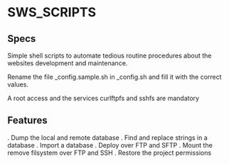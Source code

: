 # SWS_SCRIPTS #

Specs
-----
Simple shell scripts to automate tedious routine procedures about the websites development and maintenance.

Rename the file _config.sample.sh in _config.sh and fill it with the correct values.

A root access and the services curlftpfs and sshfs are mandatory

Features
--- 
. Dump the local and remote database
. Find and replace strings in a database
. Import a database
. Deploy over FTP and SFTP
. Mount the remove filsystem over FTP and SSH
. Restore the project permissions